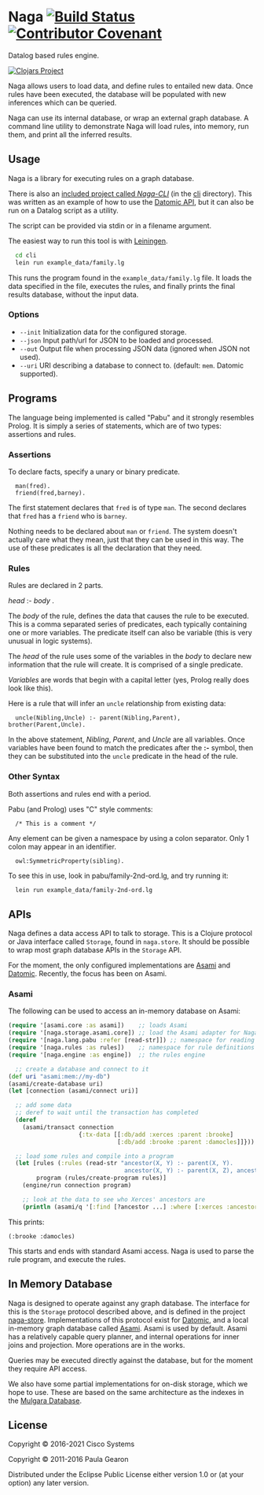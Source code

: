 # Naga [![Build Status](https://travis-ci.org/threatgrid/naga.svg?branch=main)](https://travis-ci.org/threatgrid/naga) [![Contributor Covenant](https://img.shields.io/badge/Contributor%20Covenant-v2.0%20adopted-ff69b4.svg)](CODE_OF_CONDUCT.md)

Datalog based rules engine.

[![Clojars Project](http://clojars.org/org.clojars.quoll/naga/latest-version.svg)](http://clojars.org/org.clojars.quoll/naga)

Naga allows users to load data, and define rules to entailed new data. Once rules have been
executed, the database will be populated with new inferences which can be queried.

Naga can use its internal database, or wrap an external graph database. A command line
utility to demonstrate Naga will load rules, into memory, run them, and print all the
inferred results.

## Usage

Naga is a library for executing rules on a graph database.

There is also an [included project called _Naga-CLI_](https://github.com/threatgrid/naga/tree/main/cli)
(in the [cli](https://github.com/threatgrid/naga/tree/main/cli) directory).
This was written as an example of how to use the [Datomic API](#apis),
but it can also be run on a Datalog script as a utility.

The script can be provided via stdin or in a filename argument.

The easiest way to run this tool is with [Leiningen](http://leiningen.org).

```bash
  cd cli
  lein run example_data/family.lg
```

This runs the program found in the `example_data/family.lg` file. It loads the data specified in the file,
executes the rules, and finally prints the final results database, without the input data.

### Options

- `--init` Initialization data for the configured storage.
- `--json` Input path/url for JSON to be loaded and processed.
- `--out` Output file when processing JSON data (ignored when JSON not used).
- `--uri` URI describing a database to connect to. (default: `mem`. Datomic supported).

## Programs

The language being implemented is called "Pabu" and it strongly resembles Prolog. It is
simply a series of statements, which are of two types: assertions and rules. 

### Assertions
To declare facts, specify a unary or binary predicate.

```
  man(fred).
  friend(fred,barney).
```

The first statement declares that `fred` is of type `man`. The second declares that `fred` has
a `friend` who is `barney`.

Nothing needs to be declared about `man` or `friend`. The system doesn't actually care what
they mean, just that they can be used in this way. The use of these predicates is all the
declaration that they need.

### Rules
Rules are declared in 2 parts.

*head* :- *body* .


The *body* of the rule, defines the data that causes the rule
to be executed. This is a comma separated series of predicates, each typically containing
one or more variables. The predicate itself can also be variable
(this is very unusual in logic systems).

The *head* of the rule uses some of the variables in the *body* to declare new information
that the rule will create. It is comprised of a single predicate.

*Variables* are words that begin with a capital letter (yes, Prolog really does look like this).

Here is a rule that will infer an `uncle` relationship from existing data:

```
  uncle(Nibling,Uncle) :- parent(Nibling,Parent), brother(Parent,Uncle).
```

In the above statement, *Nibling*, *Parent*, and *Uncle* are all variables. Once variables
have been found to match the predicates after the **:-** symbol, then they can be substituted
into the `uncle` predicate in the head of the rule.

### Other Syntax
Both assertions and rules end with a period.

Pabu (and Prolog) uses "C" style comments:

```
  /* This is a comment */
```

Any element can be given a namespace by using a colon separator. Only 1 colon may appear in an identifier.

```
  owl:SymmetricProperty(sibling).
```

To see this in use, look in pabu/family-2nd-ord.lg, and try running it:

```bash
  lein run example_data/family-2nd-ord.lg
```

## APIs

Naga defines a data access API to talk to storage. This is a Clojure protocol or Java interface
called `Storage`, found in `naga.store`. It should be possible to wrap most graph database APIs
in the `Storage` API.

For the moment, the only configured implementations are [Asami](https://github.com/threatgrid/asami) and [Datomic](https://docs.datomic.com/on-prem/index.html). Recently, the focus has been on Asami.

### Asami
The following can be used to access an in-memory database on Asami:

```clojure
(require '[asami.core :as asami])    ;; loads Asami
(require '[naga.storage.asami.core]) ;; load the Asami adapter for Naga
(require '[naga.lang.pabu :refer [read-str]]) ;; namespace for reading rule strings
(require '[naga.rules :as rules])    ;; namespace for rule definitions and compiling
(require '[naga.engine :as engine])  ;; the rules engine

  ;; create a database and connect to it
(def uri "asami:mem://my-db")
(asami/create-database uri)
(let [connection (asami/connect uri)]

  ;; add some data
  ;; deref to wait until the transaction has completed
  (deref
    (asami/transact connection
                    {:tx-data [[:db/add :xerces :parent :brooke]
                               [:db/add :brooke :parent :damocles]]}))

  ;; load some rules and compile into a program
  (let [rules (:rules (read-str "ancestor(X, Y) :- parent(X, Y).
                                 ancestor(X, Y) :- parent(X, Z), ancestor(Z, Y)."))
        program (rules/create-program rules)]
    (engine/run connection program)

    ;; look at the data to see who Xerces' ancestors are
    (println (asami/q '[:find [?ancestor ...] :where [:xerces :ancestor ?ancestor]] (asami/db connection)))))
```

This prints:
```
(:brooke :damocles)
```

This starts and ends with standard Asami access. Naga is used to parse the rule program, and execute the rules.

## In Memory Database

Naga is designed to operate against any graph database. The interface for this is the `Storage`
protocol described above, and is defined in the project [naga-store](https://github.com/threatgrid/naga-store).
Implementations of this protocol exist for [Datomic](https://www.datomic.com/), and a local
in-memory graph database called [Asami](https://github.com/threatgrid/asami). Asami is used
by default. Asami has a relatively capable query planner, and internal operations for inner joins and projection.
More operations are in the works.

Queries may be executed directly against the database, but for the moment they require API access.

We also have some partial implementations for on-disk storage, which we hope to use.
These are based on the same architecture as the indexes in the
[Mulgara Database](http://github.com/quoll/mulgara).

## License

Copyright © 2016-2021 Cisco Systems

Copyright © 2011-2016 Paula Gearon

Distributed under the Eclipse Public License either version 1.0 or (at
your option) any later version.
